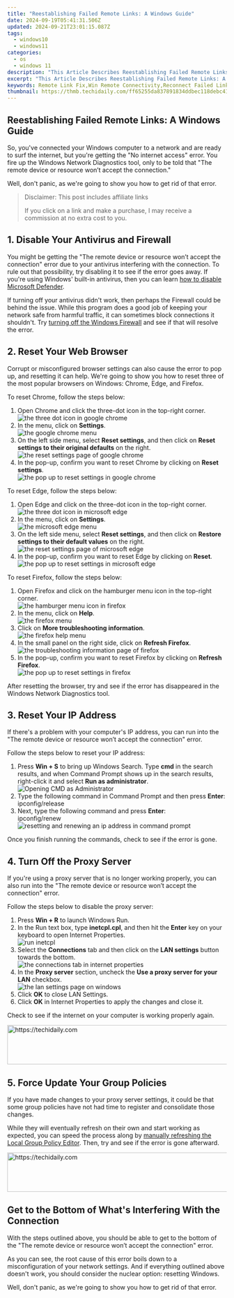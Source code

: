```yaml
---
title: "Reestablishing Failed Remote Links: A Windows Guide"
date: 2024-09-19T05:41:31.506Z
updated: 2024-09-21T23:01:15.087Z
tags:
  - windows10
  - windows11
categories:
  - os
  - windows 11
description: "This Article Describes Reestablishing Failed Remote Links: A Windows Guide"
excerpt: "This Article Describes Reestablishing Failed Remote Links: A Windows Guide"
keywords: Remote Link Fix,Win Remote Connectivity,Reconnect Failed Links,Windows Internet Restore,Rebooting Remote Connections,Windows Remote Fixes Guide,Reviving Broken Links Win
thumbnail: https://thmb.techidaily.com/ff65255da837891834ddbec118debc41ab0f1d1e57de67c2dd583540d5810764.jpg
---
```


## Reestablishing Failed Remote Links: A Windows Guide

 So, you've connected your Windows computer to a network and are ready to surf the internet, but you're getting the "No internet access" error. You fire up the Windows Network Diagnostics tool, only to be told that "The remote device or resource won’t accept the connection."

 Well, don't panic, as we're going to show you how to get rid of that error.

>  Disclaimer: This post includes affiliate links
>
>  If you click on a link and make a purchase, I may receive a commission at no extra cost to you.
>

## 1\. Disable Your Antivirus and Firewall

 You might be getting the "The remote device or resource won’t accept the connection" error due to your antivirus interfering with the connection. To rule out that possibility, try disabling it to see if the error goes away. If you're using Windows' built-in antivirus, then you can learn [how to disable Microsoft Defender](http://www.makeuseof.com/how-to-turn-off-windows-defender/).

 If turning off your antivirus didn't work, then perhaps the Firewall could be behind the issue. While this program does a good job of keeping your network safe from harmful traffic, it can sometimes block connections it shouldn't. Try [turning off the Windows Firewall](https://www.makeuseof.com/temporarily-disable-windows-security-windows-11/) and see if that will resolve the error.

## 2\. Reset Your Web Browser

 Corrupt or misconfigured browser settings can also cause the error to pop up, and resetting it can help. We're going to show you how to reset three of the most popular browsers on Windows: Chrome, Edge, and Firefox.

 To reset Chrome, follow the steps below:

1. Open Chrome and click the three-dot icon in the top-right corner.  
![the three dot icon in google chrome](https://static1.makeuseofimages.com/wordpress/wp-content/uploads/wm/2023/08/the-three-dot-icon-in-google-chrome.jpg)
2. In the menu, click on **Settings**.  
![the google chrome menu](https://static1.makeuseofimages.com/wordpress/wp-content/uploads/wm/2023/08/the-google-chrome-menu.jpg)
3. On the left side menu, select **Reset settings**, and then click on **Reset settings to their original defaults** on the right.  
![the reset settings page of google chrome](https://static1.makeuseofimages.com/wordpress/wp-content/uploads/wm/2023/08/the-reset-settings-page-of-google-chrome.jpg)
4. In the pop-up, confirm you want to reset Chrome by clicking on **Reset settings**.  
![the pop up to reset settings in google chrome](https://static1.makeuseofimages.com/wordpress/wp-content/uploads/wm/2023/08/the-pop-up-to-reset-settings-in-google-chrome.jpg)

 To reset Edge, follow the steps below:

1. Open Edge and click on the three-dot icon in the top-right corner.  
![the three dot icon in microsoft edge](https://static1.makeuseofimages.com/wordpress/wp-content/uploads/wm/2023/08/the-three-dot-icon-in-microsoft-edge.jpg)
2. In the menu, click on **Settings**.  
![the microsoft edge menu](https://static1.makeuseofimages.com/wordpress/wp-content/uploads/wm/2023/08/the-microsoft-edge-menu.jpg)
3. On the left side menu, select **Reset settings**, and then click on **Restore settings to their default values** on the right.  
![the reset settings page of microsoft edge](https://static1.makeuseofimages.com/wordpress/wp-content/uploads/wm/2023/08/the-reset-settings-page-of-microsoft-edge.jpg)
4. In the pop-up, confirm you want to reset Edge by clicking on **Reset**.  
![the pop up to reset settings in microsoft edge](https://static1.makeuseofimages.com/wordpress/wp-content/uploads/wm/2023/08/the-pop-up-to-reset-settings-in-microsoft-edge.jpg)

 To reset Firefox, follow the steps below:

1. Open Firefox and click on the hamburger menu icon in the top-right corner.  
![the hamburger menu icon in firefox](https://static1.makeuseofimages.com/wordpress/wp-content/uploads/wm/2023/08/the-hamburger-menu-icon-in-firefox.jpg)
2. In the menu, click on **Help**.  
![the firefox menu](https://static1.makeuseofimages.com/wordpress/wp-content/uploads/wm/2023/08/the-firefox-menu.jpg)
3. Click on **More troubleshooting information**.  
![the firefox help menu](https://static1.makeuseofimages.com/wordpress/wp-content/uploads/wm/2023/08/the-firefox-help-menu.jpg)
4. In the small panel on the right side, click on **Refresh Firefox**.  
![the troubleshooting information page of firefox](https://static1.makeuseofimages.com/wordpress/wp-content/uploads/wm/2023/08/the-troubleshooting-information-page-of-firefox.jpg)
5. In the pop-up, confirm you want to reset Firefox by clicking on **Refresh Firefox**.  
![the pop up to reset settings in firefox](https://static1.makeuseofimages.com/wordpress/wp-content/uploads/wm/2023/08/the-pop-up-to-reset-settings-in-firefox.jpg)

 After resetting the browser, try and see if the error has disappeared in the Windows Network Diagnostics tool.

## 3\. Reset Your IP Address

 If there's a problem with your computer's IP address, you can run into the "The remote device or resource won’t accept the connection" error.

 Follow the steps below to reset your IP address:

1. Press **Win + S** to bring up Windows Search. Type **cmd** in the search results, and when Command Prompt shows up in the search results, right-click it and select **Run as administrator**.  
![Opening CMD as Administrator](https://static1.makeuseofimages.com/wordpress/wp-content/uploads/2022/07/opening-CMD-as-administrator.jpg)
2. Type the following command in Command Prompt and then press **Enter**:  
ipconfig/release
3. Next, type the following command and press **Enter**:  
ipconfig/renew  
![resetting and renewing an ip address in command prompt](https://static1.makeuseofimages.com/wordpress/wp-content/uploads/wm/2023/08/reseting-and-renewing-an-ip-address-in-command-prompt.jpg)

 Once you finish running the commands, check to see if the error is gone.

## 4\. Turn Off the Proxy Server

 If you're using a proxy server that is no longer working properly, you can also run into the "The remote device or resource won’t accept the connection" error.

 Follow the steps below to disable the proxy server:

1. Press **Win + R** to launch Windows Run.
2. In the Run text box, type **inetcpl.cpl**, and then hit the **Enter** key on your keyboard to open Internet Properties.  
![run inetcpl](https://static1.makeuseofimages.com/wordpress/wp-content/uploads/2022/01/run-inetcpl.png)
3. Select the **Connections** tab and then click on the **LAN settings** button towards the bottom.  
![the connections tab in internet properties](https://static1.makeuseofimages.com/wordpress/wp-content/uploads/wm/2023/08/the-connections-tab-in-internet-properties.jpg)
4. In the **Proxy server** section, uncheck the **Use a proxy server for your LAN** checkbox.  
![the lan settings page on windows](https://static1.makeuseofimages.com/wordpress/wp-content/uploads/wm/2023/08/the-lan-settings-page-on-windows.jpg)
5. Click **OK** to close LAN Settings.
6. Click **OK** in Internet Properties to apply the changes and close it.

 Check to see if the internet on your computer is working properly again.

<!-- affiliate ads begin -->
<a href="https://aligracehair.sjv.io/c/5597632/2080347/19272" target="_top" id="2080347">
  <img src="//a.impactradius-go.com/display-ad/19272-2080347" border="0" alt="https://techidaily.com" width="728" height="90"/>
</a>
<img height="0" width="0" src="https://aligracehair.sjv.io/i/5597632/2080347/19272" style="position:absolute;visibility:hidden;" border="0" />
<!-- affiliate ads end -->

## 5\. Force Update Your Group Policies

 If you have made changes to your proxy server settings, it could be that some group policies have not had time to register and consolidate those changes.

 While they will eventually refresh on their own and start working as expected, you can speed the process along by [manually refreshing the Local Group Policy Editor](https://www.makeuseof.com/window-refresh-group-policy-settings/). Then, try and see if the error is gone afterward.

<!-- affiliate ads begin -->
<a href="https://aidotcom.pxf.io/c/5597632/2134502/19576" target="_top" id="2134502">
  <img src="//a.impactradius-go.com/display-ad/19576-2134502" border="0" alt="https://techidaily.com" width="672" height="90"/>
</a>
<img height="0" width="0" src="https://aidotcom.pxf.io/i/5597632/2134502/19576" style="position:absolute;visibility:hidden;" border="0" />
<!-- affiliate ads end -->

## Get to the Bottom of What's Interfering With the Connection

 With the steps outlined above, you should be able to get to the bottom of the "The remote device or resource won’t accept the connection" error.

 As you can see, the root cause of this error boils down to a misconfiguration of your network settings. And if everything outlined above doesn't work, you should consider the nuclear option: resetting Windows.

 Well, don't panic, as we're going to show you how to get rid of that error.



<ins class="adsbygoogle"
      style="display:block"
      data-ad-client="ca-pub-7571918770474297"
      data-ad-slot="8358498916"
      data-ad-format="auto"
      data-full-width-responsive="true"></ins>
    